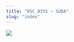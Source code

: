 ```yaml
---
title: "DSC_0355 – SUDA"
slug: "index"
---
```


[![](/wp-content/2015/05/DSC_0355-300x201.jpg)](/wp-content/2015/05/DSC_0355.jpg)